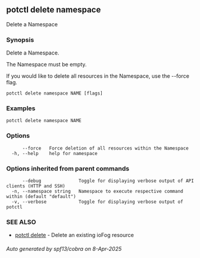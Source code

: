 ## potctl delete namespace

Delete a Namespace

### Synopsis

Delete a Namespace.

The Namespace must be empty.

If you would like to delete all resources in the Namespace, use the --force flag.

```
potctl delete namespace NAME [flags]
```

### Examples

```
potctl delete namespace NAME
```

### Options

```
      --force   Force deletion of all resources within the Namespace
  -h, --help    help for namespace
```

### Options inherited from parent commands

```
      --debug              Toggle for displaying verbose output of API clients (HTTP and SSH)
  -n, --namespace string   Namespace to execute respective command within (default "default")
  -v, --verbose            Toggle for displaying verbose output of potctl
```

### SEE ALSO

* [potctl delete](potctl_delete.md)	 - Delete an existing ioFog resource

###### Auto generated by spf13/cobra on 8-Apr-2025
